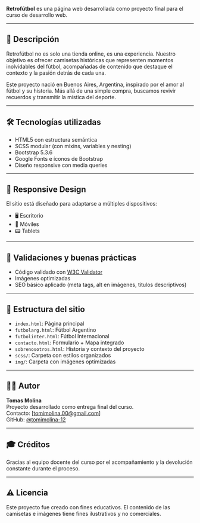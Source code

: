 
**Retrofútbol** es una página web desarrollada como proyecto final para el curso de desarrollo web.

---

## 📄 Descripción

Retrofútbol no es solo una tienda online, es una experiencia. Nuestro objetivo es ofrecer camisetas históricas que representen momentos inolvidables del fútbol, acompañadas de contenido que destaque el contexto y la pasión detrás de cada una.

Este proyecto nació en Buenos Aires, Argentina, inspirado por el amor al fútbol y su historia. Más allá de una simple compra, buscamos revivir recuerdos y transmitir la mística del deporte.

---

## 🛠️ Tecnologías utilizadas

- HTML5 con estructura semántica
- SCSS modular (con mixins, variables y nesting)
- Bootstrap 5.3.6
- Google Fonts e íconos de Bootstrap
- Diseño responsive con media queries

---

## 📱 Responsive Design

El sitio está diseñado para adaptarse a múltiples dispositivos:
- 🖥️ Escritorio
- 📱 Móviles
- 📟 Tablets

---

## 🧪 Validaciones y buenas prácticas

- Código validado con [W3C Validator](https://validator.w3.org/)
- Imágenes optimizadas
- SEO básico aplicado (meta tags, alt en imágenes, títulos descriptivos)

---

## 🧾 Estructura del sitio

- `index.html`: Página principal
- `futbolarg.html`: Fútbol Argentino
- `futbolinter.html`: Fútbol Internacional
- `contacto.html`: Formulario + Mapa integrado
- `sobrenosotros.html`: Historia y contexto del proyecto
- `scss/`: Carpeta con estilos organizados
- `img/`: Carpeta con imágenes optimizadas

---

## 🧑‍💻 Autor

**Tomas Molina**  
Proyecto desarrollado como entrega final del curso.  
Contacto: [tomimolina.00@gmail.com]  
GitHub: [@tomimolina-12](https://github.com/Tomimolina-12)

---

## 🎓 Créditos

Gracias al equipo docente del curso por el acompañamiento y la devolución constante durante el proceso.

---


## ⚠️ Licencia


Este proyecto fue creado con fines educativos. El contenido de las camisetas e imágenes tiene fines ilustrativos y no comerciales.
